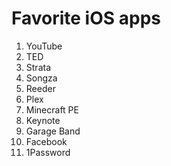 # Favorite iOS apps

1. YouTube
2. TED
3. Strata
4. Songza
5. Reeder
6. Plex
7. Minecraft PE
8. Keynote
9. Garage Band
10. Facebook
11. 1Password